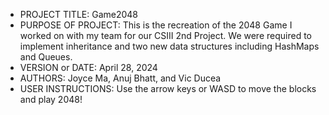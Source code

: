 - PROJECT TITLE: Game2048
- PURPOSE OF PROJECT: This is the recreation of the 2048 Game I worked on with my team for our CSIII 2nd Project. We were required to implement inheritance and two new data structures including HashMaps and Queues.
- VERSION or DATE: April 28, 2024
- AUTHORS: Joyce Ma, Anuj Bhatt, and Vic Ducea
- USER INSTRUCTIONS: Use the arrow keys or WASD to move the blocks and play 2048!

